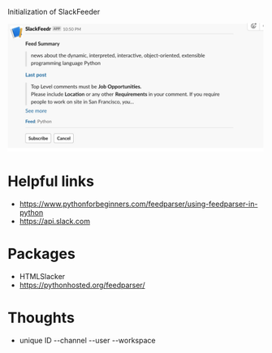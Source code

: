 Initialization of SlackFeeder

![](Slack_Feeder.jpg)

# Helpful links
- https://www.pythonforbeginners.com/feedparser/using-feedparser-in-python
- https://api.slack.com


# Packages
 - HTMLSlacker
 - https://pythonhosted.org/feedparser/

# Thoughts
 - unique ID 
    --channel
    --user
    --workspace